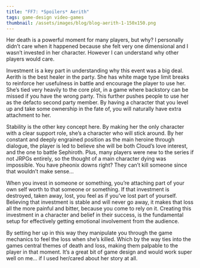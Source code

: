 ```yaml
---
title: "FF7: *Spoilers* Aerith"
tags: game-design video-games
thumbnail: /assets/images/blog/blog-aerith-1-150x150.png
---
```

Her death is a powerful moment for many players, but why? I personally didn’t care when it happened because she felt very one dimensional and I wasn’t invested in her character. However I can understand why other players would care.

Investment is a key part in understanding why this event was a big deal. Aerith is the best healer in the party. She has white mage type limit breaks to reinforce her usefulness in battle and encourage the player to use her. She’s tied very heavily to the core plot, in a game where backstory can be missed if you have the wrong party. This further pushes people to use her as the defacto second party member. By having a character that you level up and take some ownership in the fate of, you will naturally have extra attachment to her.

Stability is the other key concept here. By making her the only character with a clear support role, she’s a character who will stick around. By her constant and deeply engrained position as the main heroine through dialogue, the player is led to believe she will be both Cloud’s love interest, and the one to battle Sephiroth. Plus, many players were new to the series if not JRPGs entirely, so the thought of a main character dying was impossible. You have pheonix downs right? They can’t kill someone since that wouldn’t make sense…

When you invest in someone or something, you’re attaching part of your own self worth to that someone or something. If that investment is destroyed, taken away, lost, you feel as if you’ve lost part of yourself. Believing that investment is stable and will never go away, it makes that loss all the more painful and bitter, because you come to rely on it. Creating this investment in a character and belief in their success, is the fundamental setup for effectively getting emotional involvement from the audience.

By setting her up in this way they manipulate you through the game mechanics to feel the loss when she’s killed. Which by the way ties into the games central themes of death and loss, making them palpable to the player in that moment. It’s a great bit of game design and would work super well on me… if I used her/cared about her story at all.
